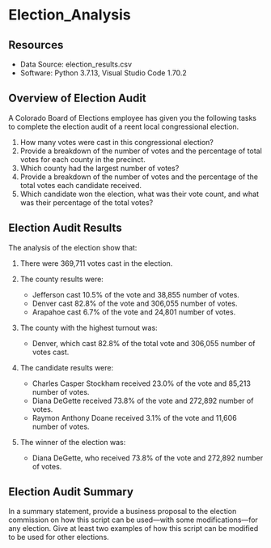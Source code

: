 # Election_Analysis

## Resources
- Data Source: election_results.csv
- Software: Python 3.7.13, Visual Studio Code 1.70.2

## Overview of Election Audit
A Colorado Board of Elections employee has given you the following tasks to complete the election audit of a reent local congressional election.

1. How many votes were cast in this congressional election?
2. Provide a breakdown of the number of votes and the percentage of total votes for each county in the precinct.
3. Which county had the largest number of votes?
4. Provide a breakdown of the number of votes and the percentage of the total votes each candidate received.
5. Which candidate won the election, what was their vote count, and what was their percentage of the total votes?

## Election Audit Results
The analysis of the election show that:

1. There were 369,711 votes cast in the election.

2. The county results were:
    - Jefferson cast 10.5% of the vote and 38,855 number of votes.
    - Denver cast 82.8% of the vote and 306,055 number of votes.
    - Arapahoe cast 6.7% of the vote and 24,801 number of votes.

3. The county with the highest turnout was:
    - Denver, which cast 82.8% of the total vote and 306,055 number of votes cast.

4. The candidate results were:
    - Charles Casper Stockham received 23.0% of the vote and 85,213 number of votes.
    - Diana DeGette received 73.8% of the vote and 272,892 number of votes.
    - Raymon Anthony Doane received 3.1% of the vote and 11,606 number of votes.
5. The winner of the election was:
    - Diana DeGette, who received 73.8% of the vote and 272,892 number of votes.
  
## Election Audit Summary
In a summary statement, provide a business proposal to the election commission on how this script can be used—with some modifications—for any election. Give at least two examples of how this script can be modified to be used for other elections.
